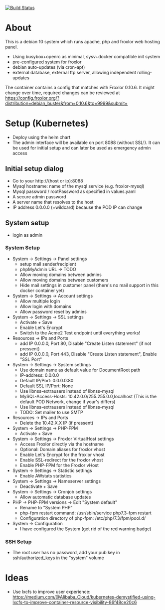 [![Build Status](https://travis-ci.org/evermind/docker-froxlor.svg?branch=master)](https://travis-ci.org/evermind/docker-froxlor)

# About

This is a debian 10 system which runs apache, php and froxlor web hosting panel.

- Using busybox+openrc as minimal, sysv+docker compatible init system
- pre-configured system for froxlor
- debian auto-updates (via cron-apt)
- external database, external ftp server, allowing independent rolling-updates

The container contains a config that matches with Froxlor 0.10.6. It might change over time, required changes can be reviewed at
https://config.froxlor.org/?distribution=debian_buster&from=0.10.6&to=9999&submit=


# Setup (Kubernetes)

* Deploy using the helm chart
* The admin interface will be available on port 8088 (without SSL!). It can be used for initial setup and can later be used as emergency admin access

## Initial setup dialog

* Go to your http://{host or ip}:8088
* Mysql hostname: name of the mysql service (e.g. froxlor-mysql)
* Mysql password / rootPassword as specified in values.yaml
* A secure admin password
* A server name that resolves to the host
* IP address 0.0.0.0 (=wildcard) because the POD IP can change

## System setup

* login as admin

### System Setup

* System -> Settings -> Panel settings
    * setup mail sender/recipient
    * phpMyAdmin URL -> TODO
    * Allow moving domains between admins
    * Allow moving domains between customers
    * Hide mail settings in customer panel (there's no mail support in this docker container yet)
* System -> Settings -> Account settings
    * Allow multiple login
    * Allow login with domains
    * Allow password reset by admins
* System -> Settings -> SSL settings
    * Activate + Save
    * Enable Let's Encrypt
    * Switch to the Acme2 Test endpoint until everything works!
* Resources -> IPs and Ports
    * add IP 0.0.0.0, Port 80, Disable "Create Listen statement" (if not pressent)
    * add IP 0.0.0.0, Port 443, Disable "Create Listen statement", Enable "SSL Port"
* System -> Settings -> System settings
    * Use domain name as default value for DocumentRoot path
    * IP-address: 0.0.0.0
    * Default IP/Port: 0.0.0.0:80
    * Default SSL IP/Port: None
    * Use libnss-extrausers instead of libnss-mysql
    * MySQL-Access-Hosts: 10.42.0.0/255.255.0.0,localhost (This is the default POD Network, change if your's differs)
    * Use libnss-extrausers instead of libnss-mysql
    * TODO: Set mailer to use SMTP
* Resources -> IPs and Ports
    * Delete the 10.42.X.X IP (if pressent)
* System -> Settings -> PHP-FPM
    * Activate + Save
* System -> Settings -> Froxlor VirtualHost settings
    * Access Froxlor directly via the hostname
    * Optional: Domain aliases for froxlor vhost
    * Enable Let's Encrypt for the froxlor vhost
    * Enable SSL-redirect for the froxlor vhost
    * Enable PHP-FPM for the Froxlor vHost
* System -> Settings -> Statistic settings
    * Enable AWstats statistics
* System -> Settings -> Nameserver settings 
    * Deactivate + Save
* System -> Settings -> Cronjob settings
    * Allow automatic database updates
* PHP -> PHP-FPM versions -> Edit "System default"
    * Rename to "System PHP"
    * php-fpm restart command: /usr/sbin/service php7.3-fpm restart
    * Configuration directory of php-fpm: /etc/php/7.3/fpm/pool.d/
* System -> Configuration
    * I have configured the System (get rid of the red warning badge)

### SSH Setup

* The root user has no password, add your pub key in ssh/authorized_keys in the "system" volume


# Ideas

- Use lxcfs to improve user experience: https://medium.com/@Alibaba_Cloud/kubernetes-demystified-using-lxcfs-to-improve-container-resource-visibility-86f48ce20c6
